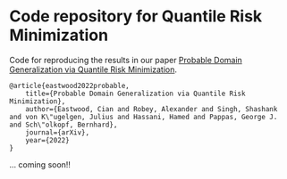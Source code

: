 # Code repository for Quantile Risk Minimization
Code for reproducing the results in our paper [Probable Domain Generalization via Quantile Risk Minimization](https://github.com/cianeastwood/qrm).
```
@article{eastwood2022probable,
    title={Probable Domain Generalization via Quantile Risk Minimization},
    author={Eastwood, Cian and Robey, Alexander and Singh, Shashank and von K\"ugelgen, Julius and Hassani, Hamed and Pappas, George J. and Sch\"olkopf, Bernhard},
    journal={arXiv},
    year={2022}
}
```

... coming soon!!
